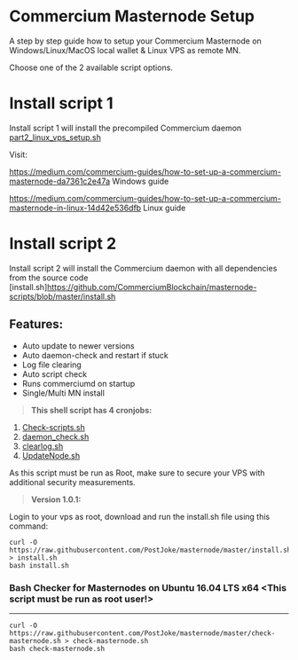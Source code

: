 # Commercium Masternode Setup

A step by step guide how to setup your Commercium Masternode on Windows/Linux/MacOS local wallet & Linux VPS as remote MN.

Choose one of the 2 available script options.

# Install script 1 #

Install script 1 will install the precompiled Commercium daemon
[part2_linux_vps_setup.sh](https://github.com/CommerciumBlockchain/masternode-scripts/blob/master/part2_linux_vps_setup.sh)

Visit:

https://medium.com/commercium-guides/how-to-set-up-a-commercium-masternode-da7361c2e47a 
Windows guide

https://medium.com/commercium-guides/how-to-set-up-a-commercium-masternode-in-linux-14d42e536dfb 
Linux guide

# Install script 2 #

Install script 2 will install the Commercium daemon with all dependencies from the source code
[install.sh]https://github.com/CommerciumBlockchain/masternode-scripts/blob/master/install.sh

## Features: ##

- Auto update to newer versions
- Auto daemon-check and restart if stuck
- Log file clearing
- Auto script check
- Runs commerciumd on startup
- Single/Multi MN install

> **This shell script has 4 cronjobs:**

1. [Check-scripts.sh](https://github.com/CommerciumBlockchain/masternode-scripts/blob/master/Masternode/Check-scripts.sh)
2. [daemon_check.sh](https://github.com/CommerciumBlockchain/masternode-scripts/blob/master/Masternode/daemon_check.sh)
3. [clearlog.sh](https://github.com/CommerciumBlockchain/masternode-scripts/blob/master/Masternode/clearlog.sh)
4. [UpdateNode.sh](https://github.com/CommerciumBlockchain/masternode-scripts/blob/master/Masternode/UpdateNode.sh)

As this script must be run as Root, make sure to secure your VPS with additional security measurements.

> **Version 1.0.1:**

Login to your vps as root, download and run the install.sh file using this command:

```
curl -O https://raw.githubusercontent.com/PostJoke/masternode/master/install.sh > install.sh
bash install.sh
```

### Bash Checker for Masternodes on Ubuntu 16.04 LTS x64 <This script must be run as root user!>

------

```
curl -O https://raw.githubusercontent.com/PostJoke/masternode/master/check-masternode.sh > check-masternode.sh
bash check-masternode.sh
```
